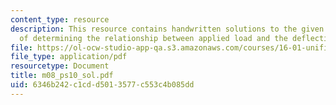 ```yaml
---
content_type: resource
description: This resource contains handwritten solutions to the given problem set
  of determining the relationship between applied load and the deflection point.
file: https://ol-ocw-studio-app-qa.s3.amazonaws.com/courses/16-01-unified-engineering-i-ii-iii-iv-fall-2005-spring-2006/6346b242c1cdd5013577c553c4b085dd_m08_ps10_sol.pdf
file_type: application/pdf
resourcetype: Document
title: m08_ps10_sol.pdf
uid: 6346b242-c1cd-d501-3577-c553c4b085dd
---
```

